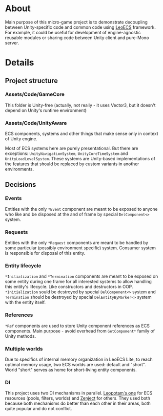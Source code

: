 # About
Main purpose of this micro-game project is to demonstrate decoupling between Unity-specific code and common code using [LeoECS](https://github.com/Leopotam/ecslite) framework. For example, it could be useful for development of engine-agnostic reusable modules or sharing code between Unity client and pure-Mono server.

# Details
## Project structure

### Assets/Code/GameCore
This folder is Unity-free (actually, not really - it uses Vector3, but it doesn't depend on Unity's runtime environment)

### Assets/Code/UnityAware
ECS components, systems and other things that make sense only in context of Unity engine.

Most of ECS systems here are purely presentational. But there are exceptions: `UnityNavigationSystem`, `UnityCoreTimeSystem` and `UnityLoadLevelSystem`. 
These systems are Unity-based implementations of the features that should be replaced by custom variants in another environments.

## Decisions

### Events
Entities with the only `*Event` component are meant to be exposed to anyone who like and be disposed at the and of frame by special `DelComponent<>` system.

### Requests 
Entities with the only `*Request` components are meant to be handled by some particular (possibly environment specific) system. 
Consumer system is responsible for disposal of this entity. 

### Entity lifecycle
`*Initialization` and `*Termination` components are meant to be exposed on some entity during one frame for all interested systems to allow handling this entity's lifecycle. Like constructors and destructors in OOP.
`*Initialization` sould be destroyed by special `DelComponent<>` system and `Termination` should be destroyed by special `DelEntityByMarker<>` system with the entity itself.
 
### References
`*Ref` components are used to store Unity component references as ECS components. Main purpose - avoid overhead from `GetComponent*` family of Unity methods.

### Multiple worlds
Due to specifics of internal memory organization in LeoECS Lite, to reach optimal memory usage, two ECS worlds are used: default and "short". 
World "short" serves as home for short-living entity components.

### DI
This project uses two DI mechanisms in parallel. [Leopotam's one](https://github.com/Leopotam/ecslite-di) for ECS resources (pools, filters, worlds) and [Zenject](https://github.com/modesttree/Zenject) for others. 
They used both because both mechanisms do better than each other in their areas, both quite popular and do not conflict.
